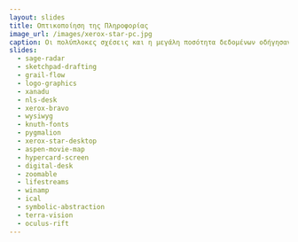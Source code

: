 ```yaml
---
layout: slides
title: Οπτικοποίηση της Πληροφορίας 
image_url: /images/xerox-star-pc.jpg
caption: Οι πολύπλοκες σχέσεις και η μεγάλη ποσότητα δεδομένων οδήγησαν στην ανάπτυξη της οπτικοποίησης της πληροφορίας, η οποία προσπαθεί να οργανώσει και κυρίως να επιτρέψει την διάδραση με δεδομένα σε ένα υψηλότερο επίπεδο από την αρχική μορφή τους. 
slides:
  - sage-radar 
  - sketchpad-drafting
  - grail-flow
  - logo-graphics
  - xanadu
  - nls-desk
  - xerox-bravo
  - wysiwyg
  - knuth-fonts
  - pygmalion
  - xerox-star-desktop
  - aspen-movie-map
  - hypercard-screen
  - digital-desk
  - zoomable
  - lifestreams
  - winamp
  - ical
  - symbolic-abstraction
  - terra-vision
  - oculus-rift
---
```

